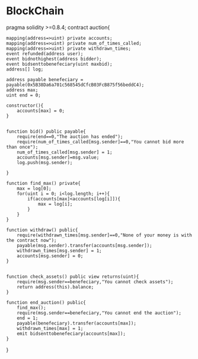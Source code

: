 # BlockChain
pragma solidity >=0.8.4;
contract auction{
    
    mapping(address=>uint) private accounts;
    mapping(address=>uint) private num_of_times_called;
    mapping(address=>uint) private withdrawn_times;
    event refunded(address user);
    event bidnothighest(address bidder);
    event bidsenttobenefeciary(uint maxbid);
    address[] log;
    
    address payable benefeciary = payable(0x5B38Da6a701c568545dCfcB03FcB875f56beddC4);
    address max;
    uint end = 0;
    
    constructor(){
        accounts[max] = 0;
    }
    
    
    function bid() public payable{
        require(end==0,"The auction has ended");
        require(num_of_times_called[msg.sender]==0,"You cannot bid more than once");
        num_of_times_called[msg.sender] = 1;
        accounts[msg.sender]=msg.value;
        log.push(msg.sender);
        
    }
    
    function find_max() private{
        max = log[0];
        for(uint i = 0; i<log.length; i++){
            if(accounts[max]<accounts[log[i]]){
                max = log[i];
            }
        }
    }
    
    function withdraw() public{
        require(withdrawn_times[msg.sender]==0,"None of your money is with the contract now");
        payable(msg.sender).transfer(accounts[msg.sender]);
        withdrawn_times[msg.sender] = 1;
        accounts[msg.sender] = 0;
    }
    
    
    function check_assets() public view returns(uint){
        require(msg.sender==benefeciary,"You cannot check assets");
        return address(this).balance;
    }
    
    function end_auction() public{
        find_max();
        require(msg.sender==benefeciary,"You cannot end the auction");
        end = 1;
        payable(benefeciary).transfer(accounts[max]);
        withdrawn_times[max] = 1;
        emit bidsenttobenefeciary(accounts[max]);
    }
}


